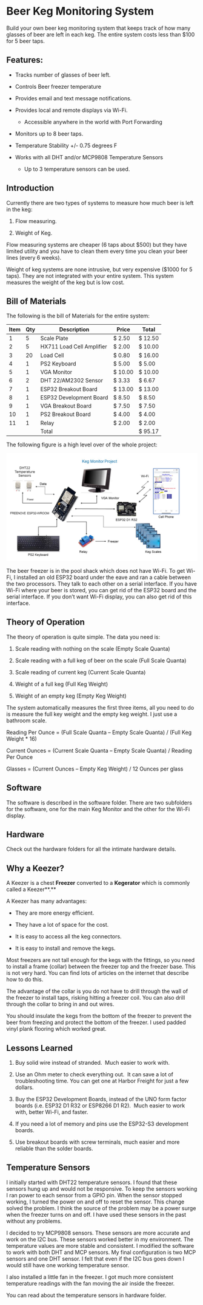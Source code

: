 # Beer Keg Monitoring System

Build your own beer keg monitoring system that keeps track of how many
glasses of beer are left in each keg. The entire system costs less than
\$100 for 5 beer taps.

## Features:

- Tracks number of glasses of beer left.

- Controls Beer freezer temperature

- Provides email and text message notifications.

- Provides local and remote displays via Wi-Fi.
  
  - Accessible anywhere in the world with Port Forwarding

- Monitors up to 8 beer taps.

- Temperature Stability +/- 0.75 degrees F

- Works with all DHT and/or MCP9808 Temperature Sensors
  
  - Up to 3 temperature sensors can be used.

## Introduction

Currently there are two types of systems to measure how much beer is
left in the keg:

1) Flow measuring.

2) Weight of Keg.

Flow measuring systems are cheaper (6 taps about \$500) but they have
limited utility and you have to clean them every time you clean your
beer lines (every 6 weeks).

Weight of keg systems are none intrusive, but very expensive (\$1000 for
5 taps). They are not integrated with your entire system. This system
measures the weight of the keg but is low cost.

## Bill of Materials

The following is the bill of Materials for the entire system:

| Item | Qty | Description               | Price    | Total    |
| ---- | --- | ------------------------- | -------- | -------- |
| 1    | 5   | Scale Plate               | \$ 2.50  | \$ 12.50 |
| 2    | 5   | HX711 Load Cell Amplifier | \$ 2.00  | \$ 10.00 |
| 3    | 20  | Load Cell                 | \$ 0.80  | \$ 16.00 |
| 4    | 1   | PS2 Keyboard              | \$ 5.00  | \$ 5.00  |
| 5    | 1   | VGA Monitor               | \$ 10.00 | \$ 10.00 |
| 6    | 2   | DHT 22/AM2302 Sensor      | \$ 3.33  | \$ 6.67  |
| 7    | 1   | ESP32 Breakout Board      | \$ 13.00 | \$ 13.00 |
| 8    | 1   | ESP32 Development Board   | \$ 8.50  | \$ 8.50  |
| 9    | 1   | VGA Breakout Board        | \$ 7.50  | \$ 7.50  |
| 10   | 1   | PS2 Breakout Board        | \$ 4.00  | \$ 4.00  |
| 11   | 1   | Relay                     | \$ 2.00  | \$ 2.00  |
|      |     | Total                     |          | \$ 95.17 |

The following figure is a high level over of the whole project:

![](image1.jpeg)

The beer freezer is in the pool shack which does not have Wi-Fi. To get
Wi-Fi, I installed an old ESP32 board under the eave and ran a cable
between the two processors. They talk to each other on a serial
interface. If you have Wi-Fi where your beer is stored, you can get rid
of the ESP32 board and the serial interface. If you don’t want Wi-Fi
display, you can also get rid of this interface.

## Theory of Operation

The theory of operation is quite simple. The data you need is:

1) Scale reading with nothing on the scale (Empty Scale Quanta)

2) Scale reading with a full keg of beer on the scale (Full Scale
   Quanta)

3) Scale reading of current keg (Current Scale Quanta)

4) Weight of a full keg (Full Keg Weight)

5) Weight of an empty keg (Empty Keg Weight)

The system automatically measures the first three items, all you need to
do is measure the full key weight and the empty keg weight. I just use a
bathroom scale.

Reading Per Ounce = (Full Scale Quanta – Empty Scale Quanta) / (Full Keg
Weight \* 16)

Current Ounces = (Current Scale Quanta – Empty Scale Quanta) / Reading
Per Ounce

Glasses = (Current Ounces – Empty Keg Weight) / 12 Ounces per glass

## Software

The software is described in the software folder. There are two
subfolders for the software, one for the main Keg Monitor and the other
for the Wi-Fi display.

## Hardware

Check out the hardware folders for all the intimate hardware details.

## Why a Keezer?

A Keezer is a chest **Freezer** converted to a **Kegerator** which is
commonly called a Keezer**.**

A Keezer has many advantages:

- They are more energy efficient.

- They have a lot of space for the cost.

- It is easy to access all the keg connectors.

- It is easy to install and remove the kegs.

Most freezers are not tall enough for the kegs with the fittings, so you
need to install a frame (collar) between the freezer top and the freezer
base. This is not very hard. You can find lots of articles on the
internet that describe how to do this.

The advantage of the collar is you do not have to drill through the wall
of the freezer to install taps, risking hitting a freezer coil. You can
also drill through the collar to bring in and out wires.

You should insulate the kegs from the bottom of the freezer to prevent
the beer from freezing and protect the bottom of the freezer. I used
padded vinyl plank flooring which worked great.

## Lessons Learned

1) Buy solid wire instead of stranded.  Much easier to work with.

2) Use an Ohm meter to check everything out.  It can save a lot of
   troubleshooting time. You can get one at Harbor Freight for just a
   few dollars. 

3) Buy the ESP32 Development Boards, instead of the UNO form factor
   boards (i.e. ESP32 D1 R32 or ESP8266 D1 R2).  Much easier to work
   with, better Wi-Fi, and faster.

4) If you need a lot of memory and pins use the ESP32-S3 development
   boards.

5) Use breakout boards with screw terminals, much easier and more
   reliable than the solder boards.

## Temperature Sensors

I initially started with DHT22 temperature sensors. I found that these
sensors hung up and would not be responsive. To keep the sensors working
I ran power to each sensor from a GPIO pin. When the sensor stopped
working, I turned the power on and off to reset the sensor. This change
solved the problem. I think the source of the problem may be a power
surge when the freezer turns on and off. I have used these sensors in
the past without any problems.

I decided to try MCP9808 sensors. These sensors are more accurate and
work on the I2C bus. These sensors worked better in my environment. The
temperature values are more stable and consistent. I modified the
software to work with both DHT and MCP sensors. My final configuration
is two MCP sensors and one DHT sensor. I felt that even if the I2C bus
goes down I would still have one working temperature sensor.

I also installed a little fan in the freezer. I got much more consistent
temperature readings with the fan moving the air inside the freezer.

You can read about the temperature sensors in hardware folder.
